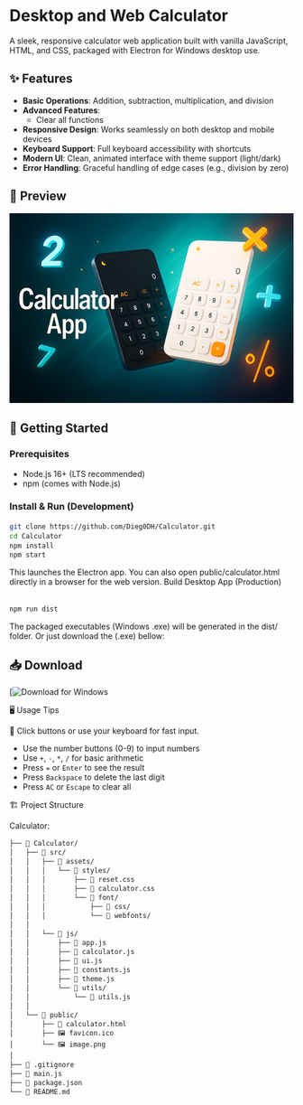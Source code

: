 # Desktop and Web Calculator

A sleek, responsive calculator web application built with vanilla JavaScript, HTML, and CSS, packaged with Electron for Windows desktop use.

## ✨ Features

- **Basic Operations**: Addition, subtraction, multiplication, and division
- **Advanced Features**:
  - Clear all functions
- **Responsive Design**: Works seamlessly on both desktop and mobile devices
- **Keyboard Support**: Full keyboard accessibility with shortcuts
- **Modern UI**: Clean, animated interface with theme support (light/dark)
- **Error Handling**: Graceful handling of edge cases (e.g., division by zero)

## 📸 Preview

<p align="center">
  <img src="Calculator/public/image.png" alt="Calculator App banner showing light and dark themes" />
</p>

## 🚀 Getting Started

### Prerequisites

- Node.js 16+ (LTS recommended)
- npm (comes with Node.js)

### Install & Run (Development)

```bash
git clone https://github.com/Dieg0DH/Calculator.git
cd Calculator
npm install
npm start
```

This launches the Electron app. You can also open public/calculator.html directly in a browser for the web version.
Build Desktop App (Production)

```Bash

npm run dist
```

The packaged executables (Windows .exe) will be generated in the dist/ folder. Or just download the (.exe) bellow:

## 📥 Download

  [![Download for Windows](https://github.com/Dieg0DH/Calculator/commits/v1.0.0)

  

🖥️ Usage Tips

🎹 Click buttons or use your keyboard for fast input.

- Use the number buttons (0-9) to input numbers
- Use `+`, `-`, `*`, `/` for basic arithmetic
- Press `=` or `Enter` to see the result
- Press `Backspace` to delete the last digit
- Press `AC` or `Escape` to clear all

🏗️ Project Structure

Calculator:

```
├── 📁 Calculator/
│   ├── 📁 src/
│   │   ├── 📁 assets/
│   │   │   └── 📁 styles/
│   │   │       ├── 📄 reset.css
│   │   │       ├── 📄 calculator.css
│   │   │       └── 📁 font/
│   │   │           ├── 📁 css/
│   │   │           └── 📁 webfonts/
│   │
│   │   └── 📁 js/
│   │       ├── 📄 app.js
│   │       ├── 📄 calculator.js
│   │       ├── 📄 ui.js
│   │       ├── 📄 constants.js
│   │       ├── 📄 theme.js
│   │       └── 📁 utils/
│   │           └── 📄 utils.js
│   │
│   └── 📁 public/
│       ├── 📄 calculator.html
│       ├── 🖼️ favicon.ico
│       └── 🖼️ image.png
│
├── 📄 .gitignore
├── 📄 main.js
├── 📄 package.json
└── 📄 README.md
```
